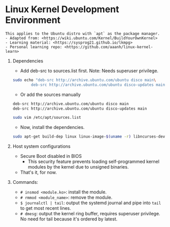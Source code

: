 # Linux Kernel Development Environment

```{note}
This applies to the Ubuntu distro with `apt` as the package manager.
- Adapted from: <https://wiki.ubuntu.com/Kernel/BuildYourOwnKernel>
- Learning material: <https://sysprog21.github.io/lkmpg>
- Personal learning repo: <https://github.com/aaanh/linux-kernel-learn>
```

1.  Dependencies

    -   Add deb-src to sources.list first. Note: Needs superuser privilege.

    ```zsh
    sudo echo "deb-src http://archive.ubuntu.com/ubuntu disco main\
            deb-src http://archive.ubuntu.com/ubuntu disco-updates main" >> /etc/apt/sources.list
    ```

    -   Or add the sources manually

    ```zsh
    deb-src http://archive.ubuntu.com/ubuntu disco main
    deb-src http://archive.ubuntu.com/ubuntu disco-updates main
    ```

    ```zsh
    sudo vim /etc/apt/sources.list
    ```

    -   Now, install the dependencies.

    ```zsh
    sudo apt-get build-dep linux linux-image-$(uname -r) libncurses-dev gawk flex bison openssl libssl-dev dkms libelf-dev libudev-dev libpci-dev libiberty-dev autoconf
    ```

2.  Host system configurations

    -   Secure Boot disabled in BIOS
        -   This security feature prevents loading self-programmed kernel modules by the kernel due to unsigned binaries.
    -   That's it, for now.

3.  Commands:
    -   `# insmod <module.ko>`: install the module.
    -   `# rmmod <module_name>`: remove the module.
    -   `$ journalctl | tail`: output the systemd journal and pipe into `tail` to get most recent lines.
    -   `# dmesg`: output the kernel ring buffer, requires superuser privilege. No need for tail because it's ordered by latest.
